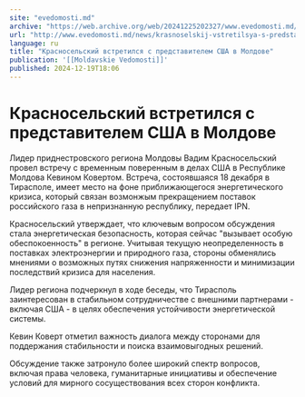 ```yaml
---
site: "evedomosti.md"
archive: "https://web.archive.org/web/20241225202327/www.evedomosti.md/news/krasnoselskij-vstretilsya-s-predstavitelem-ssha-v-moldove"
url: "http://www.evedomosti.md/news/krasnoselskij-vstretilsya-s-predstavitelem-ssha-v-moldove"
language: ru
title: "Красносельский встретился с представителем США в Молдове"
publication: '[[Moldavskie Vedomosti]]'
published: 2024-12-19T18:06
---
```


# Красносельский встретился с представителем США в Молдове

Лидер приднестровского региона Молдовы Вадим Красносельский провел встречу с временным поверенным в делах США в Республике Молдова Кевином Ковертом. Встреча, состоявшаяся 18 декабря в Тирасполе, имеет место на фоне приближающегося энергетического кризиса, который связан возмонжым прекращением поставок российского газа в непризнанную республику, передает IPN.

Красносельский утверждает, что ключевым вопросом обсуждения стала энергетическая безопасность, которая сейчас "вызывает особую обеспокоенность" в регионе. Учитывая текущую неопределенность в поставках электроэнергии и природного газа, стороны обменялись мнениями о возможных путях снижения напряженности и минимизации последствий кризиса для населения.

Лидер региона подчеркнул в ходе беседы, что Тирасполь заинтересован в стабильном сотрудничестве с внешними партнерами - включая США - в целях обеспечения устойчивости энергетической системы.

Кевин Коверт отметил важность диалога между сторонами для поддержания стабильности и поиска взаимовыгодных решений.

Обсуждение также затронуло более широкий спектр вопросов, включая права человека, гуманитарные инициативы и обеспечение условий для мирного сосуществования всех сторон конфликта.